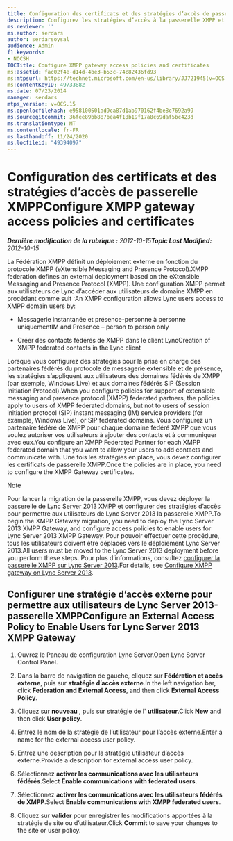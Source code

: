 ```yaml
---
title: Configuration des certificats et des stratégies d’accès de passerelle XMPP
description: Configurez les stratégies d’accès à la passerelle XMPP et les certificats.
ms.reviewer: ''
ms.author: serdars
author: serdarsoysal
audience: Admin
f1.keywords:
- NOCSH
TOCTitle: Configure XMPP gateway access policies and certificates
ms:assetid: fac02f4e-d14d-4be3-b53c-74c82436fd93
ms:mtpsurl: https://technet.microsoft.com/en-us/library/JJ721945(v=OCS.15)
ms:contentKeyID: 49733882
ms.date: 07/23/2014
manager: serdars
mtps_version: v=OCS.15
ms.openlocfilehash: e958100501ad9ca87d1ab970162f4be8c7692a99
ms.sourcegitcommit: 36fee89bb887bea4f18b19f17a8c69daf5bc423d
ms.translationtype: MT
ms.contentlocale: fr-FR
ms.lasthandoff: 11/24/2020
ms.locfileid: "49394097"
---
```

# <a name="configure-xmpp-gateway-access-policies-and-certificates"></a><span data-ttu-id="a5d17-103">Configuration des certificats et des stratégies d’accès de passerelle XMPP</span><span class="sxs-lookup"><span data-stu-id="a5d17-103">Configure XMPP gateway access policies and certificates</span></span>

<div data-xmlns="http://www.w3.org/1999/xhtml">

<div class="topic" data-xmlns="http://www.w3.org/1999/xhtml" data-msxsl="urn:schemas-microsoft-com:xslt" data-cs="https://msdn.microsoft.com/">

<div data-asp="https://msdn2.microsoft.com/asp">



</div>

<div id="mainSection">

<div id="mainBody"><span data-ttu-id="a5d17-104">

<span> </span></span><span class="sxs-lookup"><span data-stu-id="a5d17-104">

<span> </span></span></span>

<span data-ttu-id="a5d17-105">_**Dernière modification de la rubrique :** 2012-10-15_</span><span class="sxs-lookup"><span data-stu-id="a5d17-105">_**Topic Last Modified:** 2012-10-15_</span></span>

<span data-ttu-id="a5d17-106">La Fédération XMPP définit un déploiement externe en fonction du protocole XMPP (eXtensible Messaging and Presence Protocol).</span><span class="sxs-lookup"><span data-stu-id="a5d17-106">XMPP federation defines an external deployment based on the eXtensible Messaging and Presence Protocol (XMPP).</span></span> <span data-ttu-id="a5d17-107">Une configuration XMPP permet aux utilisateurs de Lync d’accéder aux utilisateurs de domaine XMPP en procédant comme suit :</span><span class="sxs-lookup"><span data-stu-id="a5d17-107">An XMPP configuration allows Lync users access to XMPP domain users by:</span></span>

  - <span data-ttu-id="a5d17-108">Messagerie instantanée et présence-personne à personne uniquement</span><span class="sxs-lookup"><span data-stu-id="a5d17-108">IM and Presence – person to person only</span></span>

  - <span data-ttu-id="a5d17-109">Créer des contacts fédérés de XMPP dans le client Lync</span><span class="sxs-lookup"><span data-stu-id="a5d17-109">Creation of XMPP federated contacts in the Lync client</span></span>

<span data-ttu-id="a5d17-110">Lorsque vous configurez des stratégies pour la prise en charge des partenaires fédérés du protocole de messagerie extensible et de présence, les stratégies s’appliquent aux utilisateurs des domaines fédérés de XMPP (par exemple, Windows Live) et aux domaines fédérés SIP (Session Initiation Protocol).</span><span class="sxs-lookup"><span data-stu-id="a5d17-110">When you configure policies for support of extensible messaging and presence protocol (XMPP) federated partners, the policies apply to users of XMPP federated domains, but not to users of session initiation protocol (SIP) instant messaging (IM) service providers (for example, Windows Live), or SIP federated domains.</span></span> <span data-ttu-id="a5d17-111">Vous configurez un partenaire fédéré de XMPP pour chaque domaine fédéré XMPP que vous voulez autoriser vos utilisateurs à ajouter des contacts et à communiquer avec eux.</span><span class="sxs-lookup"><span data-stu-id="a5d17-111">You configure an XMPP Federated Partner for each XMPP federated domain that you want to allow your users to add contacts and communicate with.</span></span> <span data-ttu-id="a5d17-112">Une fois les stratégies en place, vous devez configurer les certificats de passerelle XMPP.</span><span class="sxs-lookup"><span data-stu-id="a5d17-112">Once the policies are in place, you need to configure the XMPP Gateway certificates.</span></span>

<div>


> [!NOTE]  
> <span data-ttu-id="a5d17-113">Pour lancer la migration de la passerelle XMPP, vous devez déployer la passerelle de Lync Server 2013 XMPP et configurer des stratégies d’accès pour permettre aux utilisateurs de Lync Server 2013 la passerelle XMPP.</span><span class="sxs-lookup"><span data-stu-id="a5d17-113">To begin the XMPP Gateway migration, you need to deploy the Lync Server 2013 XMPP Gateway, and configure access policies to enable users for Lync Server 2013 XMPP Gateway.</span></span> <span data-ttu-id="a5d17-114">Pour pouvoir effectuer cette procédure, tous les utilisateurs doivent être déplacés vers le déploiement Lync Server 2013.</span><span class="sxs-lookup"><span data-stu-id="a5d17-114">All users must be moved to the Lync Server 2013 deployment before you perform these steps.</span></span> <span data-ttu-id="a5d17-115">Pour plus d’informations, consultez <A href="configure-xmpp-gateway-on-lync-server-2013.md">configurer la passerelle XMPP sur Lync Server 2013</A>.</span><span class="sxs-lookup"><span data-stu-id="a5d17-115">For details, see <A href="configure-xmpp-gateway-on-lync-server-2013.md">Configure XMPP gateway on Lync Server 2013</A>.</span></span>



</div>

<div>

## <a name="configure-an-external-access-policy-to-enable-users-for-lync-server-2013-xmpp-gateway"></a><span data-ttu-id="a5d17-116">Configurer une stratégie d’accès externe pour permettre aux utilisateurs de Lync Server 2013-passerelle XMPP</span><span class="sxs-lookup"><span data-stu-id="a5d17-116">Configure an External Access Policy to Enable Users for Lync Server 2013 XMPP Gateway</span></span>

1.  <span data-ttu-id="a5d17-117">Ouvrez le Paneau de configuration Lync Server.</span><span class="sxs-lookup"><span data-stu-id="a5d17-117">Open Lync Server Control Panel.</span></span>

2.  <span data-ttu-id="a5d17-118">Dans la barre de navigation de gauche, cliquez sur **Fédération et accès externe**, puis sur **stratégie d’accès externe**.</span><span class="sxs-lookup"><span data-stu-id="a5d17-118">In the left navigation bar, click **Federation and External Access**, and then click **External Access Policy**.</span></span>

3.  <span data-ttu-id="a5d17-119">Cliquez sur **nouveau** , puis sur stratégie de l' **utilisateur**.</span><span class="sxs-lookup"><span data-stu-id="a5d17-119">Click **New** and then click **User policy**.</span></span>

4.  <span data-ttu-id="a5d17-120">Entrez le nom de la stratégie de l’utilisateur pour l’accès externe.</span><span class="sxs-lookup"><span data-stu-id="a5d17-120">Enter a name for the external access user policy.</span></span>

5.  <span data-ttu-id="a5d17-121">Entrez une description pour la stratégie utilisateur d’accès externe.</span><span class="sxs-lookup"><span data-stu-id="a5d17-121">Provide a description for external access user policy.</span></span>

6.  <span data-ttu-id="a5d17-122">Sélectionnez **activer les communications avec les utilisateurs fédérés**.</span><span class="sxs-lookup"><span data-stu-id="a5d17-122">Select **Enable communications with federated users**.</span></span>

7.  <span data-ttu-id="a5d17-123">Sélectionnez **activer les communications avec les utilisateurs fédérés de XMPP**.</span><span class="sxs-lookup"><span data-stu-id="a5d17-123">Select **Enable communications with XMPP federated users**.</span></span>

8.  <span data-ttu-id="a5d17-124">Cliquez sur **valider** pour enregistrer les modifications apportées à la stratégie de site ou d’utilisateur.</span><span class="sxs-lookup"><span data-stu-id="a5d17-124">Click **Commit** to save your changes to the site or user policy.</span></span>

<span data-ttu-id="a5d17-125"></div>

</div>

<span> </span>

</div>

</div>

</span><span class="sxs-lookup"><span data-stu-id="a5d17-125"></div>

</div>

<span> </span>

</div>

</div>

</span></span></div>

